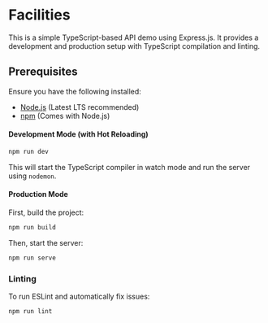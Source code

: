 # Facilities

This is a simple TypeScript-based API demo using Express.js. It provides a development and production setup with
TypeScript compilation and linting.

## Prerequisites

Ensure you have the following installed:

- [Node.js](https://nodejs.org/) (Latest LTS recommended)
- [npm](https://www.npmjs.com/) (Comes with Node.js)

#### Development Mode (with Hot Reloading)

```sh
npm run dev
```

This will start the TypeScript compiler in watch mode and run the server using `nodemon`.

#### Production Mode

First, build the project:

```sh
npm run build
```

Then, start the server:

```sh
npm run serve
```

### Linting

To run ESLint and automatically fix issues:

```sh
npm run lint
```
